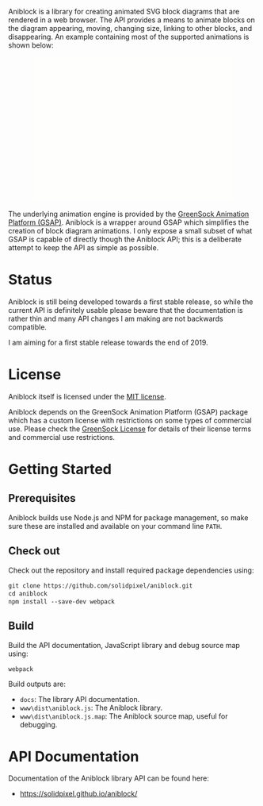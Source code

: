 Aniblock is a library for creating animated SVG block diagrams that are
rendered in a web browser. The API provides a means to animate blocks on the
diagram appearing, moving, changing size, linking to other blocks, and
disappearing. An example containing most of the supported animations is shown
below:

<p align="center">
  <img src="./media/sample.gif" alt="A sample Aniblock animation" />
</p>

The underlying animation engine is provided by the [GreenSock Animation
Platform (GSAP)](https://greensock.com/gsap/). Aniblock is a wrapper around
GSAP which simplifies the creation of block diagram animations. I only expose a
small subset of what GSAP is capable of directly though the Aniblock API; this
is a deliberate attempt to keep the API as simple as possible.


Status
======

Aniblock is still being developed towards a first stable release, so while the
current API is definitely usable please beware that the documentation is rather
thin and many API changes I am making are not backwards compatible.

I am aiming for a first stable release towards the end of 2019.


License
=======

Aniblock itself is licensed under the [MIT license](./LICENSE).

Aniblock depends on the GreenSock Animation Platform (GSAP) package which has a
custom license with restrictions on some types of commercial use. Please check
the [GreenSock License](https://greensock.com/licensing/) for details of their
license terms and commercial use restrictions.


Getting Started
===============

Prerequisites
-------------

Aniblock builds use Node.js and NPM for package management, so make sure these
are installed and available on your command line `PATH`.

Check out
---------

Check out the repository and install required package dependencies using:

    git clone https://github.com/solidpixel/aniblock.git
    cd aniblock
    npm install --save-dev webpack

Build
-----

Build the API documentation, JavaScript library and debug source map using:

    webpack

Build outputs are:

* `docs`: The library API documentation.
* `www\dist\aniblock.js`: The Aniblock library.
* `www\dist\aniblock.js.map`: The Aniblock source map, useful for debugging.

API Documentation
=================

Documentation of the Aniblock library API can be found here:

* https://solidpixel.github.io/aniblock/
